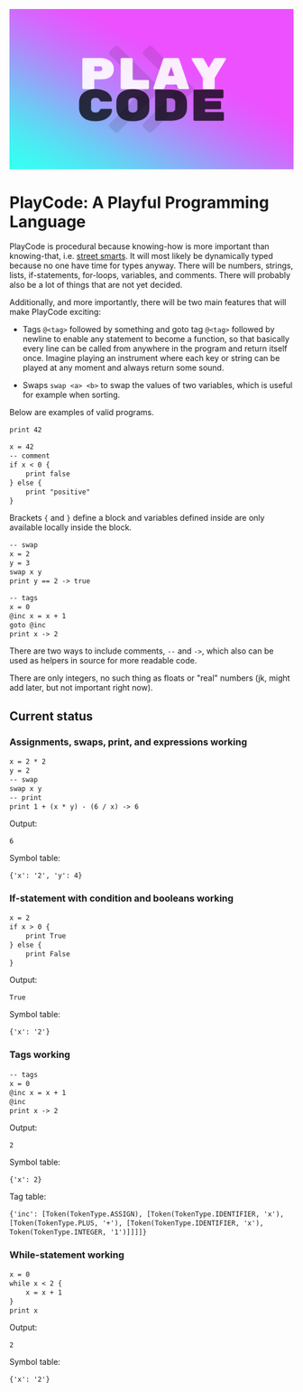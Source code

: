 ![](playcode.png)

# PlayCode: A Playful Programming Language

PlayCode is procedural because knowing-how is more important than knowing-that, i.e. [street smarts](https://en.wikipedia.org/wiki/Procedural_knowledge). It will most likely be dynamically typed because no one have time for types anyway. There will be numbers, strings, lists, if-statements, for-loops, variables, and comments. There will probably also be a lot of things that are not yet decided.

Additionally, and more importantly, there will be two main features that will make PlayCode exciting:

- Tags `@<tag>` followed by something and goto tag `@<tag>` followed by newline to enable any statement to become a function, so that basically every line can be called from anywhere in the program and return itself once. Imagine playing an instrument where each key or string can be played at any moment and always return some sound.

- Swaps `swap <a> <b>` to swap the values of two variables, which is useful for example when sorting.

Below are examples of valid programs.

```
print 42
```

```
x = 42
-- comment
if x < 0 {
    print false
} else {
    print "positive"
}
```

Brackets `{` and `}` define a block and variables defined inside are only available locally inside the block.

```
-- swap
x = 2
y = 3
swap x y
print y == 2 -> true
```

```
-- tags
x = 0
@inc x = x + 1
goto @inc
print x -> 2
```

There are two ways to include comments, `--` and `->`, which also can be used as helpers in source for more readable code.

There are only integers, no such thing as floats or "real" numbers (jk, might add later, but not important right now).

## Current status

### Assignments, swaps, print, and expressions working

```
x = 2 * 2
y = 2
-- swap
swap x y
-- print
print 1 + (x * y) - (6 / x) -> 6
```

Output:

```
6
```

Symbol table:

```
{'x': '2', 'y': 4}
```

### If-statement with condition and booleans working

```
x = 2
if x > 0 {
    print True
} else {
    print False
}
```

Output:

```
True
```

Symbol table:

```
{'x': '2'}
```

### Tags working

```
-- tags
x = 0
@inc x = x + 1
@inc
print x -> 2
```

Output:

```
2
```

Symbol table:

```
{'x': 2}
```

Tag table:

```
{'inc': [Token(TokenType.ASSIGN), [Token(TokenType.IDENTIFIER, 'x'), [Token(TokenType.PLUS, '+'), [Token(TokenType.IDENTIFIER, 'x'), Token(TokenType.INTEGER, '1')]]]]}
```

### While-statement working

```
x = 0
while x < 2 {
    x = x + 1
}
print x
```

Output:

```
2
```

Symbol table:

```
{'x': '2'}
```

